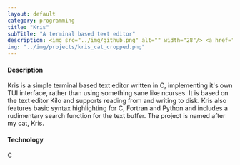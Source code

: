 ```yaml
---
layout: default
category: programming
title: "Kris"
subTitle: "A terminal based text editor"
description: <img src="../img/github.png" alt="" width="28"/> <a href="https://github.com/saultyevil/kris">kris</a>
img: "../img/projects/kris_cat_cropped.png"
---
```


#### Description

Kris is a simple terminal based text editor written in C, implementing
it's own TUI interface, rather than using something sane like ncurses.
It is based on the text editor Kilo and supports reading from and writing
to disk. Kris also features basic syntax highlighting for C, Fortran
and Python and includes a rudimentary search function for the text
buffer. The project is named after my cat, Kris. 

#### Technology

C
